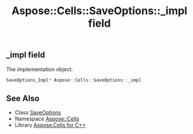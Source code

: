 ﻿---
title: Aspose::Cells::SaveOptions::_impl field
linktitle: _impl
second_title: Aspose.Cells for C++ API Reference
description: 'Aspose::Cells::SaveOptions::_impl field. The implementation object in C++.'
type: docs
weight: 3100
url: /cpp/aspose.cells/saveoptions/_impl/
---
## _impl field


The implementation object.

```cpp
SaveOptions_Impl* Aspose::Cells::SaveOptions::_impl
```

## See Also

* Class [SaveOptions](../)
* Namespace [Aspose::Cells](../../)
* Library [Aspose.Cells for C++](../../../)

